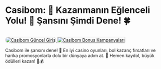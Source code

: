# Casibom: 🎰 Kazanmanın Eğlenceli Yolu! 💸 Şansını Şimdi Dene! 🍀

<a href="https://cutt.ly/Je07CnaE" title="Tıkla Siteye Git">
    <img src="https://i.ibb.co/XS3cKq9/Ekran-Resmi-2024-09-13-20-40-30.png" alt="Casibom Güncel Giriş" style="max-width: 100%; border: 2px solid #ddd; border-radius: 10px;">
</a>
<a href="https://cutt.ly/Je07CnaE" title="Casibom">
    <img src="https://i.ibb.co/XS3cKq9/Ekran-Resmi-2024-09-13-20-40-30.png" alt="Casibom Bonus Kampanyaları" style="max-width: 100%; border: 2px solid #ddd; margin-top: 15px;">
</a>

Casibom ile şansını dene! 🎰 En iyi casino oyunları, bol kazanç fırsatları ve harika promosyonlarla dolu bir dünyaya adım at. 🚀 Hemen kaydol, büyük ödülleri kazan! 💎💰
